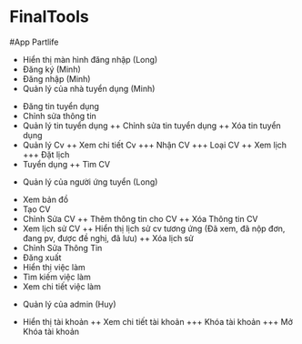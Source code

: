 # FinalTools
#App Partlife
- Hiển thị màn hình đăng nhập (Long)
- Đăng ký (Minh)
- Đăng nhập (Minh)
- Quản lý của nhà tuyển dụng (Minh)
+ Đăng tin tuyển dụng
+ Chỉnh sửa thông tin
+ Quản lý tin tuyển dụng
++ Chỉnh sửa tin tuyển dụng
++ Xóa tin tuyển dụng
+ Quản lý Cv
++ Xem chi tiết Cv
+++ Nhận CV
+++ Loại CV
++ Xem lịch
+++ Đặt lịch
+ Tuyển dụng
++ Tìm CV
- Quản lý của người ứng tuyển (Long)
+ Xem bản đồ
+ Tạo CV
+ Chỉnh Sửa CV
++ Thêm thông tin cho CV
++ Xóa Thông tin CV
+ Xem lịch sử CV
++ Hiển thị lịch sử cv tương ứng (Đã xem, đã nộp đơn, đang pv, được đề nghị, đã lưu)
++ Xóa lịch sử
+ Chỉnh Sửa Thông Tin
+ Đăng xuất
+ Hiển thị việc làm
+ Tìm kiếm việc làm
+ Xem chi tiết việc làm
- Quản lý của admin (Huy)
+ Hiển thị tài khoản
++ Xem chi tiết tài khoản
+++ Khóa tài khoản
+++ Mở Khóa tài khoản
